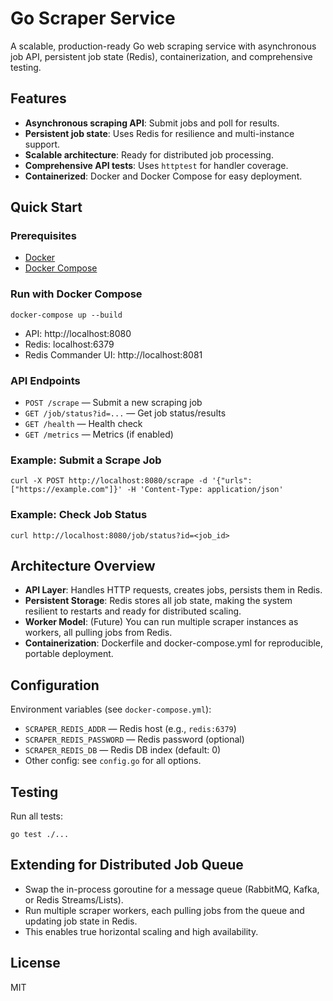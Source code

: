 # Go Scraper Service

A scalable, production-ready Go web scraping service with asynchronous job API, persistent job state (Redis), containerization, and comprehensive testing.

## Features

- **Asynchronous scraping API**: Submit jobs and poll for results.
- **Persistent job state**: Uses Redis for resilience and multi-instance support.
- **Scalable architecture**: Ready for distributed job processing.
- **Comprehensive API tests**: Uses `httptest` for handler coverage.
- **Containerized**: Docker and Docker Compose for easy deployment.

## Quick Start

### Prerequisites
- [Docker](https://www.docker.com/)
- [Docker Compose](https://docs.docker.com/compose/)

### Run with Docker Compose

```
docker-compose up --build
```

- API: http://localhost:8080
- Redis: localhost:6379
- Redis Commander UI: http://localhost:8081

### API Endpoints

- `POST /scrape` — Submit a new scraping job
- `GET /job/status?id=...` — Get job status/results
- `GET /health` — Health check
- `GET /metrics` — Metrics (if enabled)

### Example: Submit a Scrape Job

```
curl -X POST http://localhost:8080/scrape -d '{"urls": ["https://example.com"]}' -H 'Content-Type: application/json'
```

### Example: Check Job Status

```
curl http://localhost:8080/job/status?id=<job_id>
```

## Architecture Overview

- **API Layer**: Handles HTTP requests, creates jobs, persists them in Redis.
- **Persistent Storage**: Redis stores all job state, making the system resilient to restarts and ready for distributed scaling.
- **Worker Model**: (Future) You can run multiple scraper instances as workers, all pulling jobs from Redis.
- **Containerization**: Dockerfile and docker-compose.yml for reproducible, portable deployment.

## Configuration

Environment variables (see `docker-compose.yml`):
- `SCRAPER_REDIS_ADDR` — Redis host (e.g., `redis:6379`)
- `SCRAPER_REDIS_PASSWORD` — Redis password (optional)
- `SCRAPER_REDIS_DB` — Redis DB index (default: 0)
- Other config: see `config.go` for all options.

## Testing

Run all tests:

```
go test ./...
```

## Extending for Distributed Job Queue

- Swap the in-process goroutine for a message queue (RabbitMQ, Kafka, or Redis Streams/Lists).
- Run multiple scraper workers, each pulling jobs from the queue and updating job state in Redis.
- This enables true horizontal scaling and high availability.

## License

MIT 